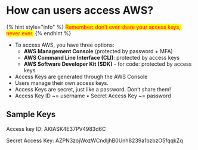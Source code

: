 # How can users access AWS?

{% hint style="info" %}
<mark style="color:red;">Remember: don’t ever share your access keys, never ever.</mark>
{% endhint %}

* To access AWS, you have three options:&#x20;
  * **AWS Management Console** (protected by password + MFA)&#x20;
  * **AWS Command Line Interface (CLI)**: protected by access keys&#x20;
  * **AWS Software Developer Kit (SDK)** - for code: protected by access keys&#x20;
* Access Keys are generated through the AWS Console&#x20;
* Users manage their own access keys.&#x20;
* Access Keys are secret, just like a password. Don’t share them!&#x20;
* Access Key ID \~= username • Secret Access Key \~= password

## Sample Keys

Access key ID: AKIASK4E37PV4983d6C&#x20;

Secret Access Key: AZPN3zojWozWCndIjhB0Unh8239a1bzbzO5fqqkZq&#x20;
